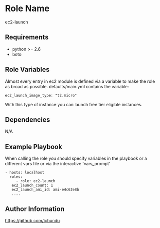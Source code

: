 Role Name
=========

ec2-launch

Requirements
------------

- python >= 2.6
- boto

Role Variables
--------------

Almost every entry in ec2 module is defined via a variable to make the role as broad as possible. defaults/main.yml contains the variable:

	ec2_launch_image_type: "t2.micro"

With this type of instance you can launch free tier eligible instances.

Dependencies
------------

N/A

Example Playbook
----------------

When calling the role you should specify variables in the playbook or a different vars file or via the interactive 'vars_prompt'

    - hosts: localhost
      roles:
         - role: ec2-launch
	   ec2_launch_count: 1
	   ec2_launch_ami_id: ami-e4c63e8b
	   ....


Author Information
------------------

https://github.com/ichundu

